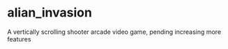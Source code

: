 # alian_invasion
A vertically scrolling shooter arcade video game, pending increasing more features
